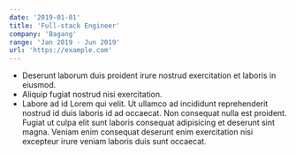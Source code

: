 ```yaml
---
date: '2019-01-01'
title: 'Full-stack Engineer'
company: 'Bagang'
range: 'Jan 2019 - Jun 2019'
url: 'https://example.com'
---
```


- Deserunt laborum duis proident irure nostrud exercitation et laboris in eiusmod.
- Aliquip fugiat nostrud nisi exercitation.
- Labore ad id Lorem qui velit. Ut ullamco ad incididunt reprehenderit nostrud id duis laboris id ad occaecat. Non consequat nulla est proident. Fugiat ut culpa elit sunt laboris consequat adipisicing et deserunt sint magna. Veniam enim consequat deserunt enim exercitation nisi excepteur irure veniam laboris duis sunt occaecat.
